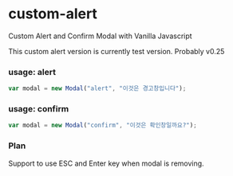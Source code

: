 # custom-alert
Custom Alert and Confirm Modal with Vanilla Javascript

This custom alert version is currently test version. Probably v0.25

### usage: alert
```js
var modal = new Modal("alert", "이것은 경고창입니다");
```

### usage: confirm
```js
var modal = new Modal("confirm", "이것은 확인창일까요?");
```

### Plan
Support to use ESC and Enter key when modal is removing.